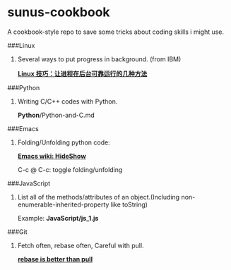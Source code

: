 sunus-cookbook
==============

A cookbook-style repo to save some tricks about coding skills i might use.

###Linux

1. Several ways to put progress in background. (from IBM)

   [__Linux 技巧：让进程在后台可靠运行的几种方法__](http://www.ibm.com/developerworks/cn/linux/l-cn-nohup/index.html)

###Python

1. Writing C/C++ codes with Python.

    __Python__/Python-and-C.md

###Emacs
1. Folding/Unfolding python code:

   [__Emacs wiki: HideShow__](http://www.emacswiki.org/emacs/HideShow)

   C-c @ C-c: toggle folding/unfolding

###JavaScript

1. List all of the methods/attributes of an object.(Including non-enumerable-inherited-property like toString)

    Example: __JavaScript/js_1.js__

###Git

1. Fetch often, rebase often, Careful with pull.

    [__rebase is better than pull__](http://sunuslee.github.io/git-rebase-is-better-than-pull/)
